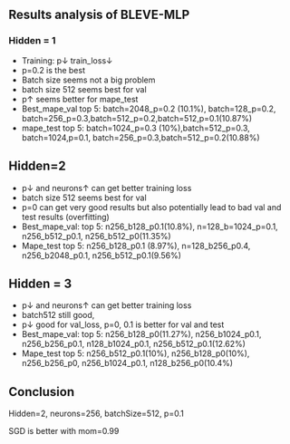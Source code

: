 ## Results analysis of BLEVE-MLP

### Hidden = 1

- Training: p↓ train_loss↓
- p=0.2 is the best
- Batch size seems not a big problem
- batch size 512 seems best for val
- p↑ seems better for mape_test
- Best_mape_val top 5: batch=2048_p=0.2 (10.1%), batch=128_p=0.2, batch=256_p=0.3,batch=512_p=0.2,batch=512,p=0.1(10.87%)
- mape_test top 5: batch=1024_p=0.3 (10%),batch=512_p=0.3, batch=1024,p=0.1, batch=256_p=0.3,batch=512_p=0.2(10.88%)

## Hidden=2

- p↓ and neurons↑ can get better training loss
- batch size 512 seems best for val
- p=0 can get very good results but also potentially lead to bad val and test results (overfitting)
- Best_mape_val: top 5: n256_b128_p0.1(10.8%), n=128_b=1024_p=0.1, n256_b512_p0.1, n256_b512_p0(11.35%)
- Mape_test top 5: n256_b128_p0.1 (8.97%), n=128_b256_p0.4, n256_b2048_p0.1, n256_b512_p0.1(9.56%)

## Hidden = 3

- p↓ and neurons↑ can get better training loss
- batch512 still good, 
- p↓ good for val_loss, p=0, 0.1 is better for  val and test
- Best_mape_val: top 5: n256_b128_p0(11.27%), n256_b1024_p0.1, n256_b256_p0.1, n128_b1024_p0.1, n256_b512_p0.1(12.62%)
- Mape_test top 5: n256_b512_p0.1(10%), n256_b128_p0(10%), n256_b256_p0, n256_b1024_p0.1, n128_b256_p0(10.4%)



## Conclusion

Hidden=2, neurons=256, batchSize=512, p=0.1

SGD is better with mom=0.99



